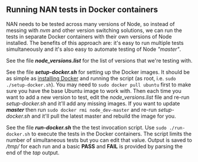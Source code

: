 ## Running NAN tests in Docker containers

NAN needs to be tested across many versions of Node, so instead of messing with *nvm* and other version switching solutions, we can run the tests in separate Docker containers with their own versions of Node installed. The benefits of this approach are: it's easy to run multiple tests simultaneously and it's also easy to automate testing of Node *"master"*.

See the file ***node_versions.list*** for the list of versions that we're testing with.

See the file ***setup-docker.sh*** for setting up the Docker images. It should be as simple as [installing Docker](http://docs.docker.io/en/latest/installation/) and running the script (as root, i.e. `sudo ./setup-docker.sh`). You may need to `sudo docker pull ubuntu` first to make sure you have the base Ubuntu image to work with. Then each time you want to add a new version to test, edit the *node_versions.list* file and re-run *setup-docker.sh* and it'll add any missing images. If you want to update ***master*** then run `sudo docker rmi node_dev-master` and re-run *setup-docker.sh* and it'll pull the latest master and rebuild the image for you.

See the file ***run-docker.sh*** the the test invocation script. Use `sudo ./run-docker.sh` to execute the tests in the Docker containers. The script limits the number of simultaneous tests but you can edit that value. Output is saved to */tmp/* for each run and a basic **PASS** and **FAIL** is provided by parsing the end of the *tap* output.